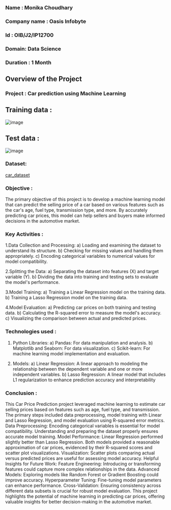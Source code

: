### Name : Monika Choudhary
### Company name : Oasis Infobyte
### Id : OIB/J2/IP12700
### Domain: Data Science
### Duration : 1 Month

## Overview of the Project 
### Project : Car prediction using Machine Learning
## Training data :
![image](https://github.com/user-attachments/assets/b878eceb-7e52-487a-b19e-4091d92c09bd)

## Test data :
![image](https://github.com/user-attachments/assets/0e45a521-7f79-4fb5-abbf-2e7feefcaf16)

### Dataset:
[car_dataset](https://github.com/monikac24/monika-OIB-SIP-Datasci-task3-car-prediction/blob/main/car%20data.csv)

### Objective : 
The primary objective of this project is to develop a machine learning model that can predict the selling price of a car based on various features such as the car's age, fuel type, transmission type, and more. By accurately predicting car prices, this model can help sellers and buyers make informed decisions in the automotive market.

### Key Activities :
1.Data Collection and Processing:
a) Loading and examining the dataset to understand its structure.
b) Checking for missing values and handling them appropriately.
c) Encoding categorical variables to numerical values for model compatibility.

2.Splitting the Data:
a) Separating the dataset into features (X) and target variable (Y).
b) Dividing the data into training and testing sets to evaluate the model's performance.

3.Model Training:
a) Training a Linear Regression model on the training data.
b) Training a Lasso Regression model on the training data.

4.Model Evaluation:
a) Predicting car prices on both training and testing data.
b) Calculating the R-squared error to measure the model's accuracy.
c) Visualizing the comparison between actual and predicted prices.

### Technologies used : 
1. Python Libraries:
a) Pandas: For data manipulation and analysis.
b) Matplotlib and Seaborn: For data visualization.
c) Scikit-learn: For machine learning model implementation and evaluation.

2. Models:
a) Linear Regression: A linear approach to modeling the relationship between the dependent variable and one or more independent variables.
b) Lasso Regression: A linear model that includes L1 regularization to enhance prediction accuracy and interpretability

### Conclusion : 
This Car Price Prediction project leveraged machine learning to estimate car selling prices based on features such as age, fuel type, and transmission. The primary steps included data preprocessing, model training with Linear and Lasso Regression, and model evaluation using R-squared error metrics.
Data Preprocessing:
Encoding categorical variables is essential for model compatibility.
Understanding and preparing the dataset properly ensures accurate model training.
Model Performance:
Linear Regression performed slightly better than Lasso Regression.
Both models provided a reasonable approximation of car prices, evidenced by their R-squared scores and scatter plot visualizations.
Visualization:
Scatter plots comparing actual versus predicted prices are useful for assessing model accuracy.
Helpful Insights for Future Work:
Feature Engineering: Introducing or transforming features could capture more complex relationships in the data.
Advanced Models: Exploring models like Random Forest or Gradient Boosting could improve accuracy.
Hyperparameter Tuning: Fine-tuning model parameters can enhance performance.
Cross-Validation: Ensuring consistency across different data subsets is crucial for robust model evaluation.
This project highlights the potential of machine learning in predicting car prices, offering valuable insights for better decision-making in the automotive market.
